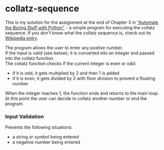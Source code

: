 # collatz-sequence
This is my solution for the assignment at the end of Chapter 3 in <a href="https://automatetheboringstuff.com/">"Automate the Boring Stuff with Python"</a> - a simple program for executing the collatz sequence. If you don't know what the collatz sequence is, check out its <a href="https://en.wikipedia.org/wiki/Collatz_conjecture">Wikipedia entry</a>.

<p>The program allows the user to enter any postive number.<br>
If the input is valid (see below), it is converted into an integer and passed into the collatz function.<br>
The collatz function checks if the current integer is even or odd:<br>
<ul><li>if it is odd, it gets multiplied by 3 and then 1 is added</li>
<li>if it is even, it gets divided by 2 with floor division to prevent a floating number</li></ul>
When the integer reaches 1, the function ends and returns to the main loop.<br>
At this point the user can decide to collatz another number or end the program.</p>

### Input Validation
Prevents the following situations:
 <ul>
  <li>a string or symbol being entered</li>
  <li>a negative number being entered</li>
</ul>
